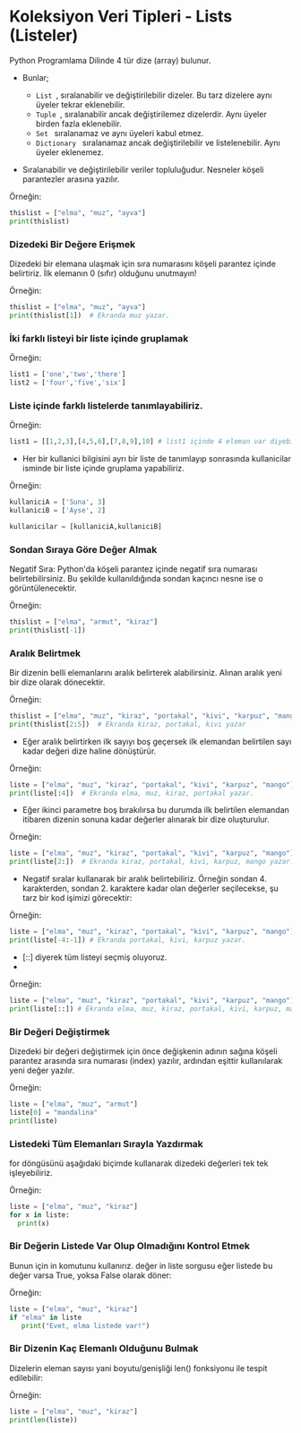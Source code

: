 # Koleksiyon Veri Tipleri - Lists (Listeler)
Python Programlama Dilinde 4 tür dize (array) bulunur. 

- Bunlar;
  *  `List `, sıralanabilir ve değiştirilebilir dizeler. Bu tarz dizelere aynı üyeler tekrar eklenebilir.
  *  `Tuple `, sıralanabilir ancak değiştirilemez dizelerdir. Aynı üyeler birden fazla eklenebilir.
  *  `Set ` sıralanamaz ve aynı üyeleri kabul etmez.
  *  `Dictionary ` sıralanamaz ancak değiştirilebilir ve listelenebilir. Aynı üyeler eklenemez.
   
-  Sıralanabilir ve değiştirilebilir veriler topluluğudur. Nesneler köşeli parantezler arasına yazılır.

Örneğin:

```python
thislist = ["elma", "muz", "ayva"]
print(thislist)
```
### Dizedeki Bir Değere Erişmek

Dizedeki bir elemana ulaşmak için sıra numarasını köşeli parantez içinde belirtiriz. İlk elemanın 0 (sıfır) olduğunu unutmayın!

Örneğin:
```python
thislist = ["elma", "muz", "ayva"]
print(thislist[1])  # Ekranda muz yazar.
```
### İki farklı listeyi bir liste içinde gruplamak

Örneğin:
```python
list1 = ['one','two','there']
list2 = ['four','five','six']
```
### Liste içinde farklı listelerde tanımlayabiliriz.
Örneğin:
```python
list1 = [[1,2,3],[4,5,6],[7,8,9],10] # list1 içinde 4 eleman var diyebiliriz ilk 3 eleman bir liste 4.eleman ise number türünde bir değer.
```
- Her bir kullanici bilgisini ayrı bir liste de tanımlayıp sonrasında kullanicilar isminde bir liste içinde gruplama yapabiliriz.

Örneğin:
```python
kullaniciA = ['Suna', 3]
kullaniciB = ['Ayse', 2]

kullanicilar = [kullaniciA,kullaniciB]
```
### Sondan Sıraya Göre Değer Almak
Negatif Sıra: Python'da köşeli parantez içinde negatif sıra numarası belirtebilirsiniz. Bu şekilde kullanıldığında sondan kaçıncı nesne ise o görüntülenecektir.

Örneğin:
```python
thislist = ["elma", "armut", "kiraz"]
print(thislist[-1])
```
### Aralık Belirtmek
Bir dizenin belli elemanlarını aralık belirterek alabilirsiniz. Alınan aralık yeni bir dize olarak dönecektir.

Örneğin:
```python
thislist = ["elma", "muz", "kiraz", "portakal", "kivi", "karpuz", "mango"]
print(thislist[2:5])  # Ekranda kiraz, portakal, kivi yazar
```
- Eğer aralık belirtirken ilk sayıyı boş geçersek ilk elemandan belirtilen sayı kadar değeri dize haline dönüştürür.

Örneğin:
```python
liste = ["elma", "muz", "kiraz", "portakal", "kivi", "karpuz", "mango"]
print(liste[:4])  # Ekranda elma, muz, kiraz, portakal yazar.
```
- Eğer ikinci parametre boş bırakılırsa bu durumda ilk belirtilen elemandan itibaren dizenin sonuna kadar değerler alınarak bir dize oluşturulur.

Örneğin:
```python
liste = ["elma", "muz", "kiraz", "portakal", "kivi", "karpuz", "mango"]
print(liste[2:])  # Ekranda kiraz, portakal, kivi, karpuz, mango yazar.
```
- Negatif sıralar kullanarak bir aralık belirtebiliriz. Örneğin sondan 4. karakterden, sondan 2. karaktere kadar olan değerler seçilecekse, şu tarz bir kod işimizi görecektir:

Örneğin:
```python
liste = ["elma", "muz", "kiraz", "portakal", "kivi", "karpuz", "mango"]
print(liste[-4:-1]) # Ekranda portakal, kivi, karpuz yazar.
```
- [::] diyerek tüm listeyi seçmiş oluyoruz.
- 
Örneğin:
```python
liste = ["elma", "muz", "kiraz", "portakal", "kivi", "karpuz", "mango"]
print(liste[::]) # Ekranda elma, muz, kiraz, portakal, kivi, karpuz, mango yazar.
```
### Bir Değeri Değiştirmek
Dizedeki bir değeri değiştirmek için önce değişkenin adının sağına köşeli parantez arasında sıra numarası (index) yazılır, ardından eşittir kullanılarak yeni değer yazılır.

Örneğin:
```python
liste = ["elma", "muz", "armut"]
liste[0] = "mandalina"
print(liste)
```
### Listedeki Tüm Elemanları Sırayla Yazdırmak
for döngüsünü aşağıdaki biçimde kullanarak dizedeki değerleri tek tek işleyebiliriz.

 Örneğin:
```python
liste = ["elma", "muz", "kiraz"]
for x in liste:
  print(x)
```
### Bir Değerin Listede Var Olup Olmadığını Kontrol Etmek
Bunun için in komutunu kullanırız. değer in liste sorgusu eğer listede bu değer varsa True, yoksa False olarak döner:

Örneğin:
```python
liste = ["elma", "muz", "kiraz"]
if "elma" in liste
   print("Evet, elma listede var!")
```

### Bir Dizenin Kaç Elemanlı Olduğunu Bulmak
Dizelerin eleman sayısı yani boyutu/genişliği len() fonksiyonu ile tespit edilebilir:

Örneğin:
```python
liste = ["elma", "muz", "kiraz"]
print(len(liste))
```



